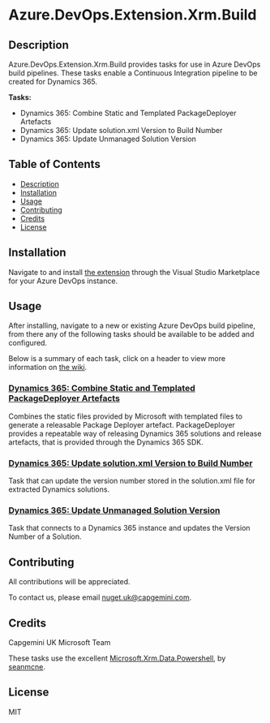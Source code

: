 # Azure.DevOps.Extension.Xrm.Build

## Description

Azure.DevOps.Extension.Xrm.Build provides tasks for use in Azure DevOps build pipelines. These tasks enable a Continuous Integration pipeline to be created for Dynamics 365.

**Tasks:**

* Dynamics 365: Combine Static and Templated PackageDeployer Artefacts
* Dynamics 365: Update solution.xml Version to Build Number
* Dynamics 365: Update Unmanaged Solution Version

## Table of Contents

* [Description](#Description)  
* [Installation](#Installation)
* [Usage](#Usage)
* [Contributing](#Contributing)
* [Credits](#Credits)
* [License](#License)

## Installation

Navigate to and install [the extension](https://marketplace.visualstudio.com/items?itemName=capgemini-msft-uk.capgemini-xrm-build-extension) through the Visual Studio Marketplace for your Azure DevOps instance.

## Usage

After installing, navigate to a new or existing Azure DevOps build pipeline, from there any of the following tasks should be available to be added and configured.

Below is a summary of each task, click on a header to view more information on [the wiki](https://github.com/Capgemini/azure-devops-extension-xrm-build/wiki).

### [Dynamics 365: Combine Static and Templated PackageDeployer Artefacts](https://github.com/Capgemini/azure-devops-extension-xrm-build/wiki/Usage#Dynamics-365:-Combine-Static-and-Templated-PackageDeployer-Artefacts)

Combines the static files provided by Microsoft with templated files to generate a releasable Package Deployer artefact. PackageDeployer provides a repeatable way of releasing Dynamics 365 solutions and release artefacts, that is provided through the Dynamics 365 SDK.

### [Dynamics 365: Update solution.xml Version to Build Number](https://github.com/Capgemini/azure-devops-extension-xrm-build/wiki/Usage#Dynamics-365:-Update-solution.xml-Version-to-Build-Number)

Task that can update the version number stored in the solution.xml file for extracted Dynamics solutions.

### [Dynamics 365: Update Unmanaged Solution Version](https://github.com/Capgemini/azure-devops-extension-xrm-build/wiki/Usage#Dynamics-365:-Update-Unmanaged-Solution-Version)

Task that connects to a Dynamics 365 instance and updates the Version Number of a Solution.

## Contributing

All contributions will be appreciated. 

To contact us, please email [nuget.uk@capgemini.com](mailto:nuget.uk@capgemini.com).

## Credits

Capgemini UK Microsoft Team

These tasks use the excellent [Microsoft.Xrm.Data.Powershell](https://github.com/seanmcne/Microsoft.Xrm.Data.PowerShell), by [seanmcne](https://github.com/seanmcne).

## License

MIT